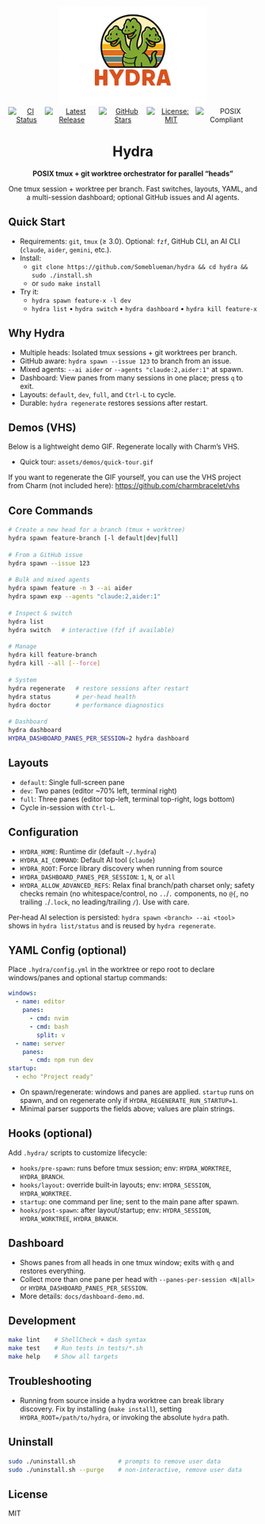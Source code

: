 <div align="center">
    <a href="https://github.com/Someblueman/hydra">
        <img width="300" height="200" src="assets/hydra.png" alt="Hydra Logo">
    </a>
    <br>
    <div style="display: flex;">
        <a href="https://github.com/Someblueman/hydra/actions?query=workflow%3Aci">
            <img src="https://github.com/Someblueman/hydra/workflows/CI/badge.svg" alt="CI Status">
        </a>
        <a href="https://github.com/Someblueman/hydra/releases">
            <img src="https://img.shields.io/github/release/Someblueman/hydra.svg" alt="Latest Release">
        </a>
        <a href="https://github.com/Someblueman/hydra/stargazers">
            <img src="https://img.shields.io/github/stars/Someblueman/hydra.svg" alt="GitHub Stars">
        </a>
        <a href="https://github.com/Someblueman/hydra/blob/main/LICENSE">
            <img src="https://img.shields.io/badge/license-MIT-blue.svg" alt="License: MIT">
        </a>
        <a>
            <img src="https://img.shields.io/badge/POSIX-compliant-brightgreen.svg" alt="POSIX Compliant">
        </a>
    </div>
    <h1>Hydra</h1>
    <p>
        <b>POSIX tmux + git worktree orchestrator for parallel “heads”</b>
    </p>
    <p>
        One tmux session + worktree per branch. Fast switches, layouts, YAML, and a multi-session dashboard; optional GitHub issues and AI agents.
    </p>
</div>

## Quick Start

- Requirements: `git`, `tmux` (≥ 3.0). Optional: `fzf`, GitHub CLI, an AI CLI (`claude`, `aider`, `gemini`, etc.).
- Install:
  - `git clone https://github.com/Someblueman/hydra && cd hydra && sudo ./install.sh`
  - or `sudo make install`
- Try it:
  - `hydra spawn feature-x -l dev`
  - `hydra list` • `hydra switch` • `hydra dashboard` • `hydra kill feature-x`

## Why Hydra

- Multiple heads: Isolated tmux sessions + git worktrees per branch.
- GitHub aware: `hydra spawn --issue 123` to branch from an issue.
- Mixed agents: `--ai aider` or `--agents "claude:2,aider:1"` at spawn.
- Dashboard: View panes from many sessions in one place; press `q` to exit.
- Layouts: `default`, `dev`, `full`, and `Ctrl-L` to cycle.
- Durable: `hydra regenerate` restores sessions after restart.

## Demos (VHS)

Below is a lightweight demo GIF. Regenerate locally with Charm’s VHS.

- Quick tour: `assets/demos/quick-tour.gif`

If you want to regenerate the GIF yourself, you can use the VHS project from Charm (not included here): https://github.com/charmbracelet/vhs

## Core Commands

```sh
# Create a new head for a branch (tmux + worktree)
hydra spawn feature-branch [-l default|dev|full]

# From a GitHub issue
hydra spawn --issue 123

# Bulk and mixed agents
hydra spawn feature -n 3 --ai aider
hydra spawn exp --agents "claude:2,aider:1"

# Inspect & switch
hydra list
hydra switch   # interactive (fzf if available)

# Manage
hydra kill feature-branch
hydra kill --all [--force]

# System
hydra regenerate   # restore sessions after restart
hydra status       # per-head health
hydra doctor       # performance diagnostics

# Dashboard
hydra dashboard
HYDRA_DASHBOARD_PANES_PER_SESSION=2 hydra dashboard
```

## Layouts

- `default`: Single full-screen pane
- `dev`: Two panes (editor ~70% left, terminal right)
- `full`: Three panes (editor top-left, terminal top-right, logs bottom)
- Cycle in-session with `Ctrl-L`.

## Configuration

- `HYDRA_HOME`: Runtime dir (default `~/.hydra`)
- `HYDRA_AI_COMMAND`: Default AI tool (`claude`)
- `HYDRA_ROOT`: Force library discovery when running from source
- `HYDRA_DASHBOARD_PANES_PER_SESSION`: `1`, `N`, or `all`
- `HYDRA_ALLOW_ADVANCED_REFS`: Relax final branch/path charset only; safety checks remain (no whitespace/control, no `..`/`.` components, no `@{`, no trailing `.`/`.lock`, no leading/trailing `/`). Use with care.

Per‑head AI selection is persisted: `hydra spawn <branch> --ai <tool>` shows in `hydra list/status` and is reused by `hydra regenerate`.

## YAML Config (optional)

Place `.hydra/config.yml` in the worktree or repo root to declare windows/panes and optional startup commands:

```yaml
windows:
  - name: editor
    panes:
      - cmd: nvim
      - cmd: bash
        split: v
  - name: server
    panes:
      - cmd: npm run dev
startup:
  - echo "Project ready"
```

- On spawn/regenerate: windows and panes are applied. `startup` runs on spawn, and on regenerate only if `HYDRA_REGENERATE_RUN_STARTUP=1`.
- Minimal parser supports the fields above; values are plain strings.

## Hooks (optional)

Add `.hydra/` scripts to customize lifecycle:

- `hooks/pre-spawn`: runs before tmux session; env: `HYDRA_WORKTREE`, `HYDRA_BRANCH`.
- `hooks/layout`: override built‑in layouts; env: `HYDRA_SESSION`, `HYDRA_WORKTREE`.
- `startup`: one command per line; sent to the main pane after spawn.
- `hooks/post-spawn`: after layout/startup; env: `HYDRA_SESSION`, `HYDRA_WORKTREE`, `HYDRA_BRANCH`.

## Dashboard

- Shows panes from all heads in one tmux window; exits with `q` and restores everything.
- Collect more than one pane per head with `--panes-per-session <N|all>` or `HYDRA_DASHBOARD_PANES_PER_SESSION`.
- More details: `docs/dashboard-demo.md`.

## Development

```sh
make lint    # ShellCheck + dash syntax
make test    # Run tests in tests/*.sh
make help    # Show all targets
```

## Troubleshooting

- Running from source inside a hydra worktree can break library discovery. Fix by installing (`make install`), setting `HYDRA_ROOT=/path/to/hydra`, or invoking the absolute `hydra` path.

## Uninstall

```sh
sudo ./uninstall.sh            # prompts to remove user data
sudo ./uninstall.sh --purge    # non-interactive, remove user data
```

## License

MIT
